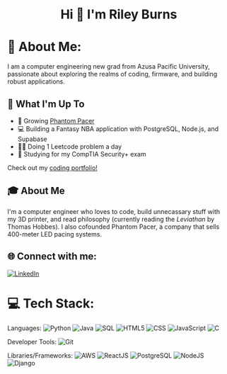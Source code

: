 <h1 align="center">Hi 👋 I'm Riley Burns</h1>

# 💫 About Me:
I am a computer engineering new grad from Azusa Pacific University, passionate about exploring the realms of coding, firmware, and building robust applications.

## 🚀 What I'm Up To

- 🏃 Growing [Phantom Pacer](https://phantompacer.com/)
- 💻 Building a Fantasy NBA application with PostgreSQL, Node.js, and Supabase
- 👨‍💻 Doing 1 Leetcode problem a day
- 🔐 Studying for my CompTIA Security+ exam

Check out my [coding portfolio!](https:/io/rileyburns707.github.io/PortfolioSite.github./)

## 🎓 About Me

I'm a computer engineer who loves to code, build unnecassary stuff with my 3D printer, and read philosophy (currently reading the *Leviathan* by Thomas Hobbes). I also cofounded Phantom Pacer, a company that sells 400-meter LED pacing systems.


## 🌐 Connect with me:
[![LinkedIn](https://img.shields.io/badge/LinkedIn-%230077B5.svg?logo=linkedin&logoColor=white)](https://www.linkedin.com/in/riley-s-burns)

# 💻 Tech Stack:
Languages: 
![Python](https://img.shields.io/badge/python-%233776AB.svg?style=for-the-badge&logo=python&logoColor=white) 
![Java](https://img.shields.io/badge/java-%23ED8B00.svg?style=for-the-badge&logo=java&logoColor=white) 
![SQL](https://img.shields.io/badge/sql-%2307405e.svg?style=for-the-badge&logo=postgresql&logoColor=white) 
![HTML5](https://img.shields.io/badge/html5-%23E34F26.svg?style=for-the-badge&logo=html5&logoColor=white) 
![CSS](https://img.shields.io/badge/css-%231572B6.svg?style=for-the-badge&logo=css3&logoColor=white) 
![JavaScript](https://img.shields.io/badge/javascript-%23323330.svg?style=for-the-badge&logo=javascript&logoColor=%23F7DF1E) 
![C](https://img.shields.io/badge/C-00599C?style=for-the-badge&logo=c&logoColor=white) 

Developer Tools: 
![Git](https://img.shields.io/badge/git-%23F05033.svg?style=for-the-badge&logo=git&logoColor=white)

Libraries/Frameworks: 
![AWS](https://img.shields.io/badge/AWS-%23232F3E.svg?style=for-the-badge&logo=amazon-aws&logoColor=white) 
![ReactJS](https://img.shields.io/badge/react-%2320232a.svg?style=for-the-badge&logo=react&logoColor=%2361DAFB) 
![PostgreSQL](https://img.shields.io/badge/PostgreSQL-316192?style=for-the-badge&logo=postgresql&logoColor=white) 
![NodeJS](https://img.shields.io/badge/node.js-6DA55F?style=for-the-badge&logo=node.js&logoColor=white) 
![Django](https://img.shields.io/badge/Django-092E20?style=for-the-badge&logo=django&logoColor=green)
